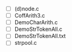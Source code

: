 - [ ] (d)node.c
- [ ] CoffArith3.c
- [ ] DemoCharArith.c
- [ ] DemoStrTokenAll.c
- [ ] DemoStrTokenAll.txt
- [ ] strpool.c